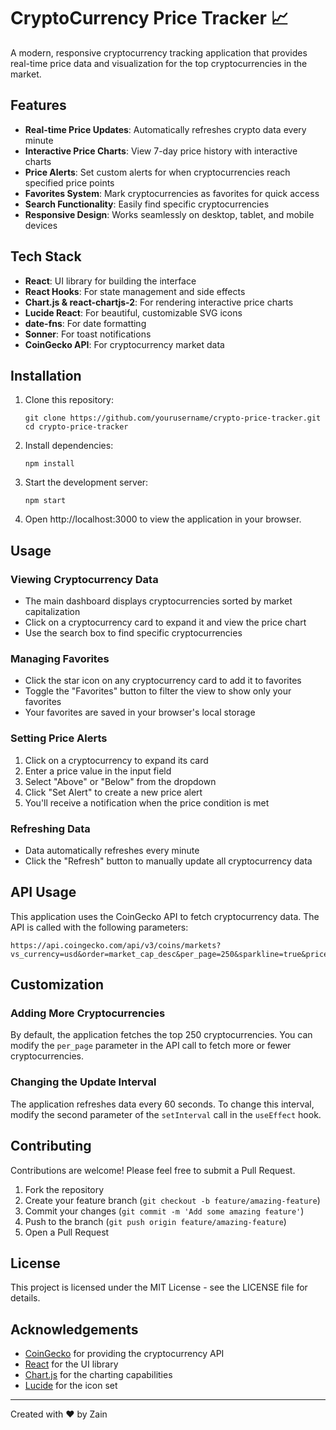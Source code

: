 # CryptoCurrency Price Tracker 📈

A modern, responsive cryptocurrency tracking application that provides real-time price data and visualization for the top cryptocurrencies in the market.


## Features

- **Real-time Price Updates**: Automatically refreshes crypto data every minute
- **Interactive Price Charts**: View 7-day price history with interactive charts
- **Price Alerts**: Set custom alerts for when cryptocurrencies reach specified price points
- **Favorites System**: Mark cryptocurrencies as favorites for quick access
- **Search Functionality**: Easily find specific cryptocurrencies
- **Responsive Design**: Works seamlessly on desktop, tablet, and mobile devices

## Tech Stack

- **React**: UI library for building the interface
- **React Hooks**: For state management and side effects
- **Chart.js & react-chartjs-2**: For rendering interactive price charts
- **Lucide React**: For beautiful, customizable SVG icons
- **date-fns**: For date formatting
- **Sonner**: For toast notifications
- **CoinGecko API**: For cryptocurrency market data

## Installation

1. Clone this repository:
   ```
   git clone https://github.com/yourusername/crypto-price-tracker.git
   cd crypto-price-tracker
   ```

2. Install dependencies:
   ```
   npm install
   ```

3. Start the development server:
   ```
   npm start
   ```

4. Open http://localhost:3000 to view the application in your browser.

## Usage

### Viewing Cryptocurrency Data

- The main dashboard displays cryptocurrencies sorted by market capitalization
- Click on a cryptocurrency card to expand it and view the price chart
- Use the search box to find specific cryptocurrencies

### Managing Favorites

- Click the star icon on any cryptocurrency card to add it to favorites
- Toggle the "Favorites" button to filter the view to show only your favorites
- Your favorites are saved in your browser's local storage

### Setting Price Alerts

1. Click on a cryptocurrency to expand its card
2. Enter a price value in the input field
3. Select "Above" or "Below" from the dropdown
4. Click "Set Alert" to create a new price alert
5. You'll receive a notification when the price condition is met

### Refreshing Data

- Data automatically refreshes every minute
- Click the "Refresh" button to manually update all cryptocurrency data

## API Usage

This application uses the CoinGecko API to fetch cryptocurrency data. The API is called with the following parameters:

```
https://api.coingecko.com/api/v3/coins/markets?vs_currency=usd&order=market_cap_desc&per_page=250&sparkline=true&price_change_percentage=24h
```

## Customization

### Adding More Cryptocurrencies

By default, the application fetches the top 250 cryptocurrencies. You can modify the `per_page` parameter in the API call to fetch more or fewer cryptocurrencies.

### Changing the Update Interval

The application refreshes data every 60 seconds. To change this interval, modify the second parameter of the `setInterval` call in the `useEffect` hook.

## Contributing

Contributions are welcome! Please feel free to submit a Pull Request.

1. Fork the repository
2. Create your feature branch (`git checkout -b feature/amazing-feature`)
3. Commit your changes (`git commit -m 'Add some amazing feature'`)
4. Push to the branch (`git push origin feature/amazing-feature`)
5. Open a Pull Request

## License

This project is licensed under the MIT License - see the LICENSE file for details.

## Acknowledgements

- [CoinGecko](https://www.coingecko.com/) for providing the cryptocurrency API
- [React](https://reactjs.org/) for the UI library
- [Chart.js](https://www.chartjs.org/) for the charting capabilities
- [Lucide](https://lucide.dev/) for the icon set

---

Created with ❤️ by Zain
